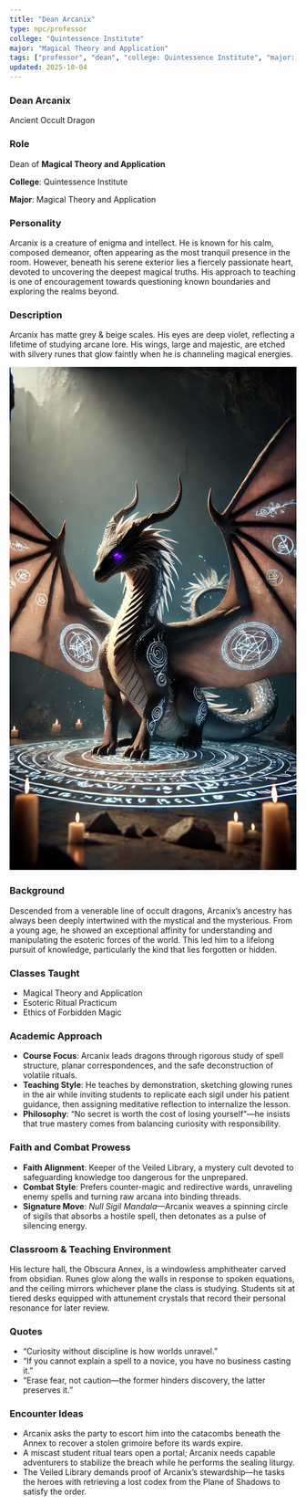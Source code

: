 ```yaml
---
title: "Dean Arcanix"
type: npc/professor
college: "Quintessence Institute"
major: "Magical Theory and Application"
tags: ["professor", "dean", "college: Quintessence Institute", "major: Magical Theory and Application","variant:occult"]
updated: 2025-10-04
---
```


### Dean Arcanix

Ancient Occult Dragon

### Role

Dean of **Magical Theory and Application**

**College**: Quintessence Institute

**Major**: Magical Theory and Application

### Personality

Arcanix is a creature of enigma and intellect. He is known for his calm, composed demeanor, often appearing as the most tranquil presence in the room. However, beneath his serene exterior lies a fiercely passionate heart, devoted to uncovering the deepest magical truths. His approach to teaching is one of encouragement towards questioning known boundaries and exploring the realms beyond.

### Description

Arcanix has matte grey & beige scales. His eyes are deep violet, reflecting a lifetime of studying arcane lore. His wings, large and majestic, are etched with silvery runes that glow faintly when he is channeling magical energies.

![E6E7F6C8-B3A2-4738-B59D-096DFE88F121](/assets/images/E6E7F6C8-B3A2-4738-B59D-096DFE88F121.webp)

### Background

Descended from a venerable line of occult dragons, Arcanix’s ancestry has always been deeply intertwined with the mystical and the mysterious. From a young age, he showed an exceptional affinity for understanding and manipulating the esoteric forces of the world. This led him to a lifelong pursuit of knowledge, particularly the kind that lies forgotten or hidden.

### Classes Taught

- Magical Theory and Application
- Esoteric Ritual Practicum
- Ethics of Forbidden Magic

### Academic Approach

- **Course Focus**: Arcanix leads dragons through rigorous study of spell structure, planar correspondences, and the safe deconstruction of volatile rituals.
- **Teaching Style**: He teaches by demonstration, sketching glowing runes in the air while inviting students to replicate each sigil under his patient guidance, then assigning meditative reflection to internalize the lesson.
- **Philosophy**: “No secret is worth the cost of losing yourself”—he insists that true mastery comes from balancing curiosity with responsibility.

### Faith and Combat Prowess

- **Faith Alignment**: Keeper of the Veiled Library, a mystery cult devoted to safeguarding knowledge too dangerous for the unprepared.
- **Combat Style**: Prefers counter-magic and redirective wards, unraveling enemy spells and turning raw arcana into binding threads.
- **Signature Move**: *Null Sigil Mandala*—Arcanix weaves a spinning circle of sigils that absorbs a hostile spell, then detonates as a pulse of silencing energy.

### Classroom & Teaching Environment

His lecture hall, the Obscura Annex, is a windowless amphitheater carved from obsidian. Runes glow along the walls in response to spoken equations, and the ceiling mirrors whichever plane the class is studying. Students sit at tiered desks equipped with attunement crystals that record their personal resonance for later review.

### Quotes

- “Curiosity without discipline is how worlds unravel.”
- “If you cannot explain a spell to a novice, you have no business casting it.”
- “Erase fear, not caution—the former hinders discovery, the latter preserves it.”

### Encounter Ideas

- Arcanix asks the party to escort him into the catacombs beneath the Annex to recover a stolen grimoire before its wards expire.
- A miscast student ritual tears open a portal; Arcanix needs capable adventurers to stabilize the breach while he performs the sealing liturgy.
- The Veiled Library demands proof of Arcanix’s stewardship—he tasks the heroes with retrieving a lost codex from the Plane of Shadows to satisfy the order.

